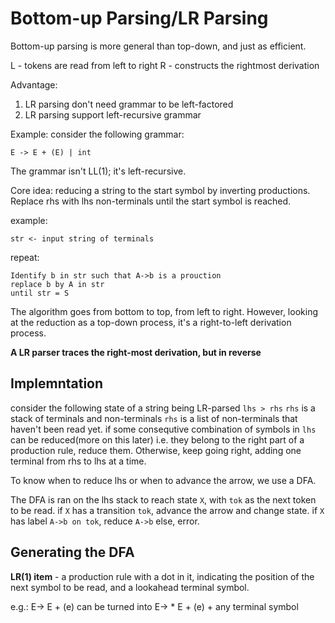 # Bottom-up Parsing/LR Parsing

Bottom-up parsing is more general than top-down, and just as efficient.

L - tokens are read from left to right
R - constructs the rightmost derivation

Advantage: 
1. LR parsing don't need grammar to be left-factored
2. LR parsing support left-recursive grammar

Example: consider the following grammar:

```
E -> E + (E) | int
```
The grammar isn't LL(1); it's left-recursive.

Core idea: reducing a string to the start symbol by inverting productions. Replace rhs with lhs non-terminals until the start symbol is reached.

example:
```
str <- input string of terminals
```
repeat:
```
Identify b in str such that A->b is a prouction
replace b by A in str
until str = S
```

The algorithm goes from bottom to top, from left to right.
However, looking at the reduction as a top-down process, it's a right-to-left derivation process.

**A LR parser traces the right-most derivation, but in reverse**

## Implemntation

consider the following state of a string being LR-parsed
`lhs > rhs`
`rhs` is a stack of terminals and non-terminals
`rhs` is a list of non-terminals that haven't been read yet.
if some consequtive combination of symbols in `lhs` can be reduced(more on this later) i.e. they belong to the right part of a production rule, reduce them.
Otherwise, keep going right, adding one terminal from rhs to lhs at a time.

To know when to reduce lhs or when to advance the arrow, we use a DFA.

The DFA is ran on the lhs stack to reach state `X`, with `tok` as the next token to be read.
if `X` has a transition `tok`, advance the arrow and change state.
if `X` has label `A->b on tok`, reduce `A->b`
else, error.

## Generating the DFA

**LR(1) item**  - a production rule with a dot in it, indicating the position of the next symbol to be read, and a lookahead terminal symbol.


e.g.: E-> E + (e) can be turned into E-> * E + (e) + any terminal symbol